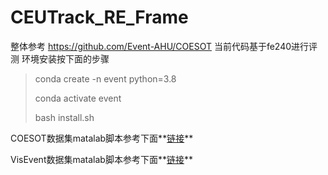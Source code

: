 # CEUTrack_RE_Frame

整体参考 https://github.com/Event-AHU/COESOT
当前代码基于fe240进行评测
环境安装按下面的步骤
> conda create -n event python=3.8
> 
> conda activate event
> 
> bash install.sh

COESOT数据集matalab脚本参考下面**[链接](https://pan.quark.cn/s/aeb870cc3faa)** 

VisEvent数据集matalab脚本参考下面**[链接](https://pan.quark.cn/s/5f8f9f3ea5e1)**
